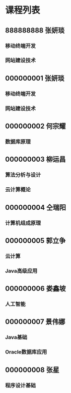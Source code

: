 # 课程列表

## 888888888 张妍琰

### 移动终端开发

### 网站建设技术



## 000000001 张妍琰

### 移动终端开发

### 网站建设技术



## 000000002 何宗耀

### 数据库原理



## 000000003 柳运昌

### 算法分析与设计

### 云计算概论



## 000000004 仝瑞阳

### 计算机组成原理



## 000000005 郭立争

### 云计算

### Java高级应用



## 000000006 娄鑫坡

### 人工智能



## 000000007 景伟娜

### Java基础

### Oracle数据库应用



## 000000008 张星

### 程序设计基础